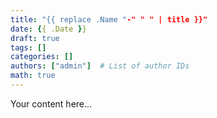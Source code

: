 ```yaml
---
title: "{{ replace .Name "-" " " | title }}"
date: {{ .Date }}
draft: true
tags: []
categories: []
authors: ["admin"]  # List of author IDs
math: true
---
```


Your content here... 